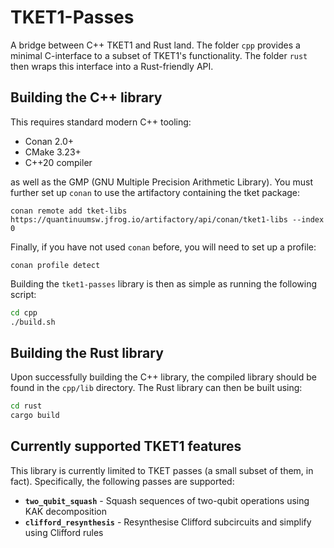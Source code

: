 # TKET1-Passes

A bridge between C++ TKET1 and Rust land. The folder `cpp` provides a minimal
C-interface to a subset of TKET1's functionality. The folder `rust` then wraps
this interface into a Rust-friendly API.

## Building the C++ library

This requires standard modern C++ tooling:

- Conan 2.0+
- CMake 3.23+
- C++20 compiler

as well as the GMP (GNU Multiple Precision Arithmetic Library). You must further
set up `conan` to use the artifactory containing the tket package:

```
conan remote add tket-libs https://quantinuumsw.jfrog.io/artifactory/api/conan/tket1-libs --index 0
```

Finally, if you have not used `conan` before, you will need to set up a profile:

```
conan profile detect
```

Building the `tket1-passes` library is then as simple as running the following script:

```bash
cd cpp
./build.sh
```

## Building the Rust library

Upon successfully building the C++ library, the compiled library should be found
in the `cpp/lib` directory. The Rust library can then be built using:

```bash
cd rust
cargo build
```

## Currently supported TKET1 features

This library is currently limited to TKET passes (a small subset of them, in fact).
Specifically, the following passes are supported:

- **`two_qubit_squash`** - Squash sequences of two-qubit operations using KAK decomposition
- **`clifford_resynthesis`** - Resynthesise Clifford subcircuits and simplify using Clifford rules
